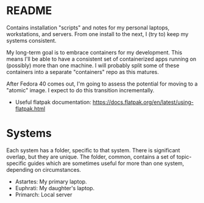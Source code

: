 # README

Contains installation "scripts" and notes for my personal laptops, workstations,
and servers. From one install to the next, I (try to) keep my systems consistent.

My long-term goal is to embrace containers for my development. This means I'll be able to have a consistent set of containerized apps running on (possibly) more than one machine. I will probably split some of these containers into a separate "containers" repo as this matures.

After Fedora 40 comes out, I'm going to assess the potential for moving to a "atomic" image. I expect to do this transition incrementally.

- Useful flatpak documentation: https://docs.flatpak.org/en/latest/using-flatpak.html

# Systems

Each system has a folder, specific to that system. There is significant overlap, but they are unique. The folder, common, contains a set of topic-specific guides which are sometimes useful for more than one system, depending on circumstances.

- Astartes: My primary laptop.
- Euphrati: My daughter's laptop.
- Primarch: Local server
